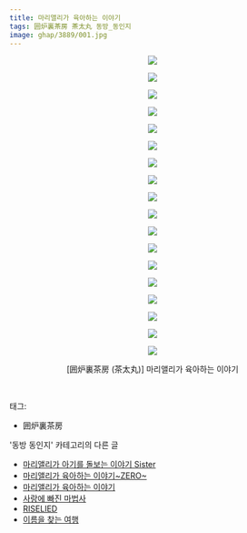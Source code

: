 ```yaml
---
title: 마리앨리가 육아하는 이야기
tags: 囲炉裏茶房 茶太丸 동방_동인지
image: ghap/3889/001.jpg
---
```

<div class="article">
<p style="text-align: center; clear: none; float: none;"><img src="{{ site.nasurl }}/ghap/3889/001.jpg"/></p>
<p style="text-align: center; clear: none; float: none;"><img src="{{ site.nasurl }}/ghap/3889/002.jpg"/></p>
<p style="text-align: center; clear: none; float: none;"><img src="{{ site.nasurl }}/ghap/3889/003.jpg"/></p>
<p style="text-align: center; clear: none; float: none;"><img src="{{ site.nasurl }}/ghap/3889/004.jpg"/></p>
<p style="text-align: center; clear: none; float: none;"><img src="{{ site.nasurl }}/ghap/3889/005.jpg"/></p>
<p style="text-align: center; clear: none; float: none;"><img src="{{ site.nasurl }}/ghap/3889/006.jpg"/></p>
<p style="text-align: center; clear: none; float: none;"><img src="{{ site.nasurl }}/ghap/3889/007.jpg"/></p>
<p style="text-align: center; clear: none; float: none;"><img src="{{ site.nasurl }}/ghap/3889/008.jpg"/></p>
<p style="text-align: center; clear: none; float: none;"><img src="{{ site.nasurl }}/ghap/3889/009.jpg"/></p>
<p style="text-align: center; clear: none; float: none;"><img src="{{ site.nasurl }}/ghap/3889/010.jpg"/></p>
<p style="text-align: center; clear: none; float: none;"><img src="{{ site.nasurl }}/ghap/3889/011.jpg"/></p>
<p style="text-align: center; clear: none; float: none;"><img src="{{ site.nasurl }}/ghap/3889/012.jpg"/></p>
<p style="text-align: center; clear: none; float: none;"><img src="{{ site.nasurl }}/ghap/3889/013.jpg"/></p>
<p style="text-align: center; clear: none; float: none;"><img src="{{ site.nasurl }}/ghap/3889/014.jpg"/></p>
<p style="text-align: center; clear: none; float: none;"><img src="{{ site.nasurl }}/ghap/3889/015.jpg"/></p>
<p style="text-align: center; clear: none; float: none;"><img src="{{ site.nasurl }}/ghap/3889/016.jpg"/></p>
<p style="text-align: center; clear: none; float: none;"><img src="{{ site.nasurl }}/ghap/3889/017.jpg"/></p>
<p style="text-align: center; clear: none; float: none;"><img src="{{ site.nasurl }}/ghap/3889/018.jpg"/></p>
<p style="text-align: center; clear: none; float: none;">[囲炉裏茶房 (茶太丸)] 마리앨리가 육아하는 이야기</p>
<p><br/></p>
</div><div class="tagTrail">
<p>태그: </p>
<ul>
<li>囲炉裏茶房</li>
</ul>
</div><div class="another">
<p>'동방 동인지' 카테고리의 다른 글</p>
<ul>
<li><a href="/2017-10-22-ghap_3891">마리앨리가 아기를 돌보는 이야기 Sister</a></li>
<li><a href="/2017-10-22-ghap_3890">마리앨리가 육아하는 이야기~ZERO~</a></li>
<li><a href="/2017-10-22-ghap_3889">마리앨리가 육아하는 이야기</a></li>
<li><a href="/2017-10-22-ghap_3888">사랑에 빠진 마법사</a></li>
<li><a href="/2017-10-22-ghap_3887">RISELIED</a></li>
<li><a href="/2017-10-22-ghap_3886">이름을 찾는 여행</a></li>
</ul>
</div><div class="cb_module cb_fluid">
<div class="cb_wrt cb_profile">
</div><!-- commentList close -->
</div>